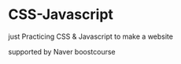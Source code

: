 # CSS-Javascript

just Practicing CSS & Javascript to make a website

supported by Naver boostcourse
